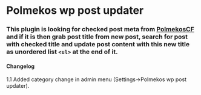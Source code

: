# Polmekos wp post updater
### This plugin is looking for checked post meta from [PolmekosCF](https://github.com/polmekos/PolmekosCF) and if it is then grab post title from new post, search for post with checked title and update post content with this new title as unordered list `<ul>` at the end of it. 



#### Changelog

1.1 
Added category change in admin menu (Settings->Polmekos wp post updater).